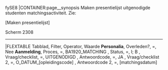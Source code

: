 fySE8
|CONTAINER:page__synopsis
Maken presentielijst uitgenodigde studenten matchingsactiviteit. Zie:

[Maken presentielijst]

Scherm 2308
_____
|FLEXTABLE
Tabblad,        Filter,            Operator, Waarde
**Personalia**, Overleden?,        =,        Nee
**Aanmelding**, Proces,            =,        BA1920_MATCHING
              , Status,            =,        I; B
              , Vraag/checklist,   =,        UITGENODIGD
              , Antwoordcode,      =,        JA
              , Vraag/checklist 2, =,        O_DATUM_[opleidingscode]
              , Antwoordcode 2,    =,        [matchingsdatum]
